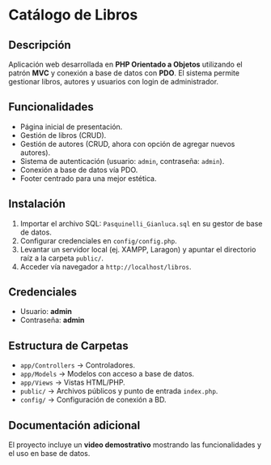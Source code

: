 # Catálogo de Libros 

## Descripción
Aplicación web desarrollada en **PHP Orientado a Objetos** utilizando el patrón **MVC** y conexión a base de datos con **PDO**.
El sistema permite gestionar libros, autores y usuarios con login de administrador.

## Funcionalidades
- Página inicial de presentación.
- Gestión de libros (CRUD).
- Gestión de autores (CRUD, ahora con opción de agregar nuevos autores).
- Sistema de autenticación (usuario: `admin`, contraseña: `admin`).
- Conexión a base de datos vía PDO.
- Footer centrado para una mejor estética.

## Instalación
1. Importar el archivo SQL: `Pasquinelli_Gianluca.sql` en su gestor de base de datos.
2. Configurar credenciales en `config/config.php`.
3. Levantar un servidor local (ej. XAMPP, Laragon) y apuntar el directorio raíz a la carpeta `public/`.
4. Acceder vía navegador a `http://localhost/libros`.

## Credenciales
- Usuario: **admin**
- Contraseña: **admin**

## Estructura de Carpetas
- `app/Controllers` → Controladores.
- `app/Models` → Modelos con acceso a base de datos.
- `app/Views` → Vistas HTML/PHP.
- `public/` → Archivos públicos y punto de entrada `index.php`.
- `config/` → Configuración de conexión a BD.

## Documentación adicional
El proyecto incluye un **video demostrativo** mostrando las funcionalidades y el uso en base de datos.



